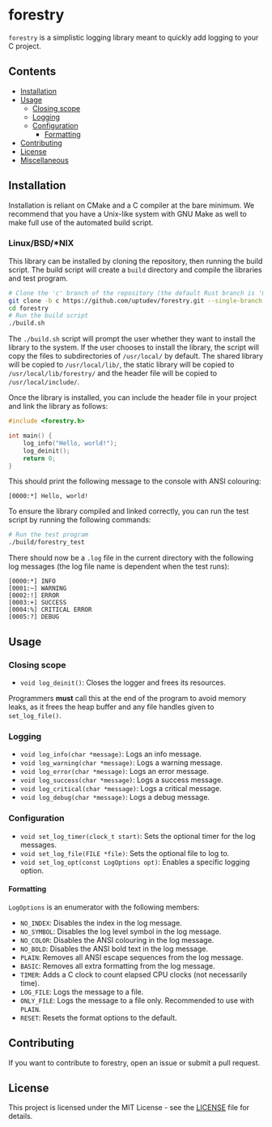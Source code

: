 # forestry

`forestry` is a simplistic logging library meant to quickly add logging to your C project.

## Contents

* [Installation](#installation)
* [Usage](#usage)
  * [Closing scope](#closing-scope)
  * [Logging](#logging)
  * [Configuration](#configuration)
    * [Formatting](#formatting)
* [Contributing](#contributing)
* [License](#license)
* [Miscellaneous](#miscellaneous)

## Installation

Installation is reliant on CMake and a C compiler at the bare minimum.
We recommend that you have a Unix-like system with GNU Make as well to make full use of the automated build script.

### Linux/BSD/*NIX

This library can be installed by cloning the repository, then running the build script.
The build script will create a `build` directory and compile the libraries and test program.

```bash
# Clone the 'c' branch of the repository (the default Rust branch is 'main')
git clone -b c https://github.com/uptudev/forestry.git --single-branch
cd forestry
# Run the build script
./build.sh
```

The `./build.sh` script will prompt the user whether they want to install the library to the system.
If the user chooses to install the library, the script will copy the files to subdirectories of `/usr/local/` by default.
The shared library will be copied to `/usr/local/lib/`, the static library will be copied to `/usr/local/lib/forestry/` and the header file will be copied to `/usr/local/include/`.

Once the library is installed, you can include the header file in your project and link the library as follows:

```c
#include <forestry.h>

int main() {
    log_info("Hello, world!");
    log_deinit();
    return 0;
}
```

This should print the following message to the console with ANSI colouring:

```plaintext
[0000:*] Hello, world!
```

To ensure the library compiled and linked correctly,
you can run the test script by running the following commands:

```bash
# Run the test program
./build/forestry_test
```

There should now be a `.log` file in the current directory with
the following log messages (the log file name is dependent when the test runs):

```plaintext
[0000:*] INFO
[0001:~] WARNING
[0002:!] ERROR
[0003:+] SUCCESS
[0004:%] CRITICAL ERROR
[0005:?] DEBUG
```

## Usage

### Closing scope

* `void log_deinit()`: Closes the logger and frees its resources.

Programmers **must** call this at the end of the program to avoid memory leaks,
as it frees the heap buffer and any file handles given to `set_log_file()`.

### Logging

* `void log_info(char *message)`: Logs an info message.
* `void log_warning(char *message)`: Logs a warning message.
* `void log_error(char *message)`: Logs an error message.
* `void log_success(char *message)`: Logs a success message.
* `void log_critical(char *message)`: Logs a critical message.
* `void log_debug(char *message)`: Logs a debug message.

### Configuration

* `void set_log_timer(clock_t start)`: Sets the optional timer for the log messages.
* `void set_log_file(FILE *file)`: Sets the optional file to log to.
* `void set_log_opt(const LogOptions opt)`: Enables a specific logging option.

#### Formatting

`LogOptions` is an enumerator with the following members:

* `NO_INDEX`: Disables the index in the log message.
* `NO_SYMBOL`: Disables the log level symbol in the log message.
* `NO_COLOR`: Disables the ANSI colouring in the log message.
* `NO_BOLD`: Disables the ANSI bold text in the log message.
* `PLAIN`: Removes all ANSI escape sequences from the log message.
* `BASIC`: Removes all extra formatting from the log message.
* `TIMER`: Adds a C clock to count elapsed CPU clocks (not necessarily time).
* `LOG_FILE`: Logs the message to a file.
* `ONLY_FILE`: Logs the message to a file only. Recommended to use with `PLAIN`.
* `RESET`: Resets the format options to the default.

## Contributing

If you want to contribute to forestry, open an issue or submit a pull request.

## License

This project is licensed under the MIT License - see the [LICENSE](LICENSE) file for details.
